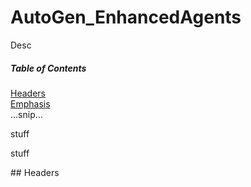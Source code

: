 # AutoGen_EnhancedAgents
Desc



##### Table of Contents  
[Headers](#headers)  
[Emphasis](#emphasis)  
...snip...    
















stuff

















stuff










<a name="headers"/>
## Headers
